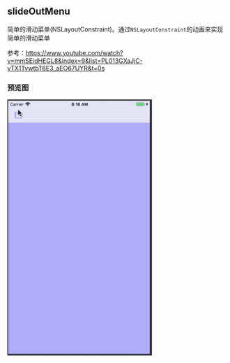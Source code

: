 slideOutMenu
-----------

简单的滑动菜单(NSLayoutConstraint)。通过`NSLayoutConstraint`的动画来实现简单的滑动菜单


参考：https://www.youtube.com/watch?v=mmSEidHEGL8&index=9&list=PL013GXaJjC-vTX1TvwtbT6E3_aEO67UYR&t=0s

### 预览图
![slideOutMenu](./slideOutMenu.gif)
